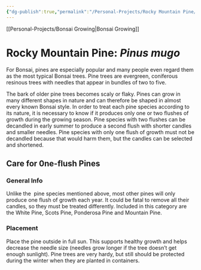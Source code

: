 ```yaml
---
{"dg-publish":true,"permalink":"/Personal-Projects/Rocky Mountain Pine/"}
---
```


[[Personal-Projects/Bonsai Growing\|Bonsai Growing]]
# Rocky Mountain Pine: _Pinus mugo_

For Bonsai, pines are especially popular and many people even regard them as the most typical Bonsai trees. Pine trees are evergreen, coniferous resinous trees with needles that appear in bundles of two to five.

The bark of older pine trees becomes scaly or flaky. Pines can grow in many different shapes in nature and can therefore be shaped in almost every known Bonsai style. In order to treat each pine species according to its nature, it is necessary to know if it produces only one or two flushes of growth during the growing season. Pine species with two flushes can be decandled in early summer to produce a second flush with shorter candles and smaller needles. Pine species with only one flush of growth must not be decandled because that would harm them, but the candles can be selected and shortened.

## Care for 0ne-flush Pines
	
### General Info
Unlike the  pine species mentioned above, most other pines will only produce one flush of growth each year. It could be fatal to remove all their candles, so they must be treated differently. Included in this category are the White Pine, Scots Pine, Ponderosa Pine and Mountain Pine.

### Placement
Place the pine outside in full sun. This supports healthy growth and helps decrease the needle size (needles grow longer if the tree doesn’t get enough sunlight). Pine trees are very hardy, but still should be protected during the winter when they are planted in containers.


